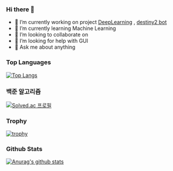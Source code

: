 ### Hi there 👋

<!--
**nOctaveLay/nOctaveLay** is a ✨ _special_ ✨ repository because its `README.md` (this file) appears on your GitHub profile.
-->

- 🔭 I’m currently working on project [DeepLearning](https://github.com/nOctaveLay/DeepLearning) , [destiny2 bot](https://github.com/nOctaveLay/Destiny-Bot)
- 🌱 I’m currently learning Machine Learning
- 👯 I’m looking to collaborate on 
- 🤔 I’m looking for help with GUI
- 💬 Ask me about anything


### Top Languages
[![Top Langs](https://github-readme-stats.vercel.app/api/top-langs/?username=nOctaveLay&theme=ambient_gradient&layout=compact)](https://github.com/anuraghazra/github-readme-stats)

### 백준 알고리즘
[![Solved.ac 프로필](http://mazassumnida.wtf/api/generate_badge?boj=wjddkdml1124)](https://solved.ac/wjddkdml1124)

### Trophy
[![trophy](https://github-profile-trophy.vercel.app/?username=nOctaveLay&row=2&column=3)](https://github.com/ryo-ma/github-profile-trophy)

### Github Stats
[![Anurag's github stats](https://github-readme-stats.vercel.app/api?username=nOctaveLay&show_icons=true&theme=ambient_gradient)](https://github.com/anuraghazra/github-readme-stats)

